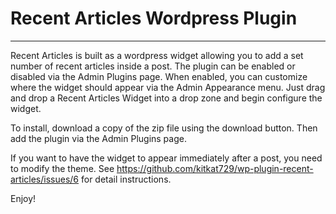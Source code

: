# Recent Articles Wordpress Plugin
***

Recent Articles is built as a wordpress widget allowing you to add a set number of recent articles
inside a post. The plugin can be enabled or disabled via the Admin Plugins page. When enabled, you can customize where the widget should appear via the Admin Appearance menu. Just drag and drop a Recent Articles Widget into a drop zone and begin configure the widget.

To install, download a copy of the zip file using the download button. Then add the plugin via the Admin Plugins page.

If you want to have the widget to appear immediately after a post, you need to modify the theme.
See https://github.com/kitkat729/wp-plugin-recent-articles/issues/6 for detail instructions.

Enjoy!
